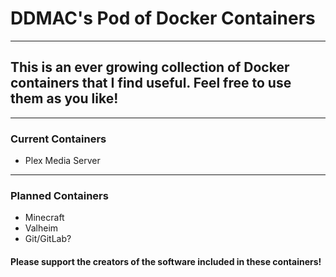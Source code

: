 # DDMAC's Pod of Docker Containers
---
## This is an ever growing collection of Docker containers that I find useful. Feel free to use them as you like!
---
### Current Containers
 - Plex Media Server
---
### Planned Containers
 - Minecraft
 - Valheim
 - Git/GitLab?

 #### Please support the creators of the software included in these containers!